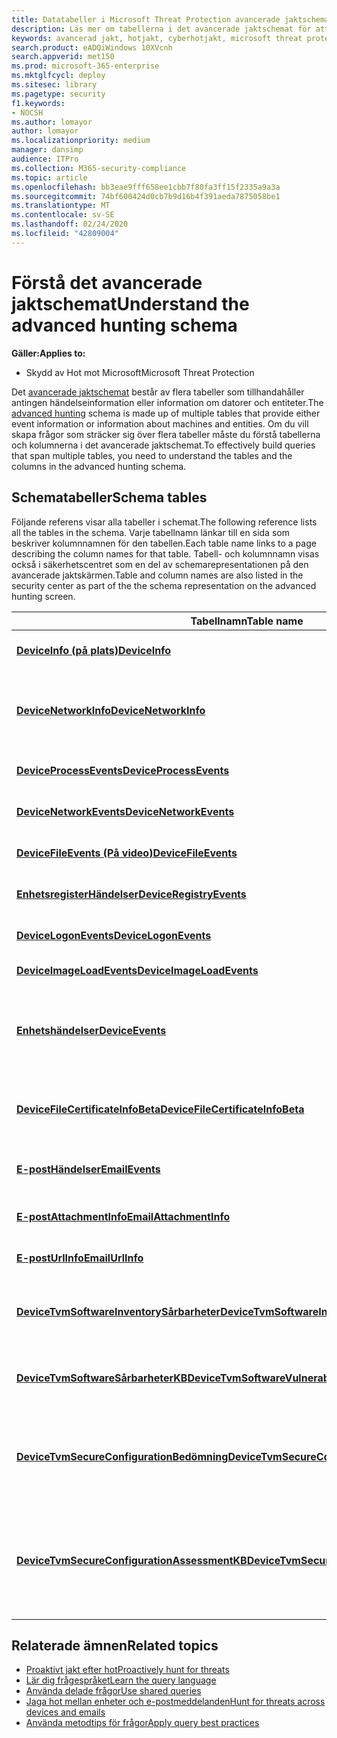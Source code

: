 ```yaml
---
title: Datatabeller i Microsoft Threat Protection avancerade jaktschema
description: Läs mer om tabellerna i det avancerade jaktschemat för att förstå de data du kan köra hotjaktsfrågor på
keywords: avancerad jakt, hotjakt, cyberhotjakt, microsoft threat protection, microsoft 365, mtp, m365, search, query, telemetri, schemareferens, kusto, tabell, data
search.product: eADQiWindows 10XVcnh
search.appverid: met150
ms.prod: microsoft-365-enterprise
ms.mktglfcycl: deploy
ms.sitesec: library
ms.pagetype: security
f1.keywords:
- NOCSH
ms.author: lomayor
author: lomayor
ms.localizationpriority: medium
manager: dansimp
audience: ITPro
ms.collection: M365-security-compliance
ms.topic: article
ms.openlocfilehash: bb3eae9fff658ee1cbb7f80fa3ff15f2335a9a3a
ms.sourcegitcommit: 74bf600424d0cb7b9d16b4f391aeda7875058be1
ms.translationtype: MT
ms.contentlocale: sv-SE
ms.lasthandoff: 02/24/2020
ms.locfileid: "42809004"
---
```

# <a name="understand-the-advanced-hunting-schema"></a><span data-ttu-id="97029-104">Förstå det avancerade jaktschemat</span><span class="sxs-lookup"><span data-stu-id="97029-104">Understand the advanced hunting schema</span></span>

<span data-ttu-id="97029-105">**Gäller:**</span><span class="sxs-lookup"><span data-stu-id="97029-105">**Applies to:**</span></span>
- <span data-ttu-id="97029-106">Skydd av Hot mot Microsoft</span><span class="sxs-lookup"><span data-stu-id="97029-106">Microsoft Threat Protection</span></span>



<span data-ttu-id="97029-107">Det [avancerade jaktschemat](advanced-hunting-overview.md) består av flera tabeller som tillhandahåller antingen händelseinformation eller information om datorer och entiteter.</span><span class="sxs-lookup"><span data-stu-id="97029-107">The [advanced hunting](advanced-hunting-overview.md) schema is made up of multiple tables that provide either event information or information about machines and entities.</span></span> <span data-ttu-id="97029-108">Om du vill skapa frågor som sträcker sig över flera tabeller måste du förstå tabellerna och kolumnerna i det avancerade jaktschemat.</span><span class="sxs-lookup"><span data-stu-id="97029-108">To effectively build queries that span multiple tables, you need to understand the tables and the columns in the advanced hunting schema.</span></span>

## <a name="schema-tables"></a><span data-ttu-id="97029-109">Schematabeller</span><span class="sxs-lookup"><span data-stu-id="97029-109">Schema tables</span></span>

<span data-ttu-id="97029-110">Följande referens visar alla tabeller i schemat.</span><span class="sxs-lookup"><span data-stu-id="97029-110">The following reference lists all the tables in the schema.</span></span> <span data-ttu-id="97029-111">Varje tabellnamn länkar till en sida som beskriver kolumnnamnen för den tabellen.</span><span class="sxs-lookup"><span data-stu-id="97029-111">Each table name links to a page describing the column names for that table.</span></span> <span data-ttu-id="97029-112">Tabell- och kolumnnamn visas också i säkerhetscentret som en del av schemarepresentationen på den avancerade jaktskärmen.</span><span class="sxs-lookup"><span data-stu-id="97029-112">Table and column names are also listed in the security center as part of the the schema representation on the advanced hunting screen.</span></span>

| <span data-ttu-id="97029-113">Tabellnamn</span><span class="sxs-lookup"><span data-stu-id="97029-113">Table name</span></span> | <span data-ttu-id="97029-114">Beskrivning</span><span class="sxs-lookup"><span data-stu-id="97029-114">Description</span></span> |
|------------|-------------|
| <span data-ttu-id="97029-115">**[DeviceInfo (på plats)](advanced-hunting-deviceinfo-table.md)**</span><span class="sxs-lookup"><span data-stu-id="97029-115">**[DeviceInfo](advanced-hunting-deviceinfo-table.md)**</span></span> | <span data-ttu-id="97029-116">Maskininformation, inklusive OS-information</span><span class="sxs-lookup"><span data-stu-id="97029-116">Machine information, including OS information</span></span> |
| <span data-ttu-id="97029-117">**[DeviceNetworkInfo](advanced-hunting-devicenetworkinfo-table.md)**</span><span class="sxs-lookup"><span data-stu-id="97029-117">**[DeviceNetworkInfo](advanced-hunting-devicenetworkinfo-table.md)**</span></span> | <span data-ttu-id="97029-118">Nätverksegenskaper för datorer, inklusive kort, IP- och MAC-adresser, samt anslutna nätverk och domäner</span><span class="sxs-lookup"><span data-stu-id="97029-118">Network properties of machines, including adapters, IP and MAC addresses, as well as connected networks and domains</span></span> |
| <span data-ttu-id="97029-119">**[DeviceProcessEvents](advanced-hunting-deviceprocessevents-table.md)**</span><span class="sxs-lookup"><span data-stu-id="97029-119">**[DeviceProcessEvents](advanced-hunting-deviceprocessevents-table.md)**</span></span> | <span data-ttu-id="97029-120">Skapa processer och relaterade händelser</span><span class="sxs-lookup"><span data-stu-id="97029-120">Process creation and related events</span></span> |
| <span data-ttu-id="97029-121">**[DeviceNetworkEvents](advanced-hunting-devicenetworkevents-table.md)**</span><span class="sxs-lookup"><span data-stu-id="97029-121">**[DeviceNetworkEvents](advanced-hunting-devicenetworkevents-table.md)**</span></span> | <span data-ttu-id="97029-122">Nätverksanslutning och relaterade händelser</span><span class="sxs-lookup"><span data-stu-id="97029-122">Network connection and related events</span></span> |
| <span data-ttu-id="97029-123">**[DeviceFileEvents (På video)](advanced-hunting-devicefileevents-table.md)**</span><span class="sxs-lookup"><span data-stu-id="97029-123">**[DeviceFileEvents](advanced-hunting-devicefileevents-table.md)**</span></span> | <span data-ttu-id="97029-124">Filskapande, ändring och andra filsystemhändelser</span><span class="sxs-lookup"><span data-stu-id="97029-124">File creation, modification, and other file system events</span></span> |
| <span data-ttu-id="97029-125">**[EnhetsregisterHändelser](advanced-hunting-deviceregistryevents-table.md)**</span><span class="sxs-lookup"><span data-stu-id="97029-125">**[DeviceRegistryEvents](advanced-hunting-deviceregistryevents-table.md)**</span></span> | <span data-ttu-id="97029-126">Skapande och ändring av registerposter</span><span class="sxs-lookup"><span data-stu-id="97029-126">Creation and modification of registry entries</span></span> |
| <span data-ttu-id="97029-127">**[DeviceLogonEvents](advanced-hunting-devicelogonevents-table.md)**</span><span class="sxs-lookup"><span data-stu-id="97029-127">**[DeviceLogonEvents](advanced-hunting-devicelogonevents-table.md)**</span></span> | <span data-ttu-id="97029-128">Inloggningar och andra autentiseringshändelser</span><span class="sxs-lookup"><span data-stu-id="97029-128">Sign-ins and other authentication events</span></span> |
| <span data-ttu-id="97029-129">**[DeviceImageLoadEvents](advanced-hunting-deviceimageloadevents-table.md)**</span><span class="sxs-lookup"><span data-stu-id="97029-129">**[DeviceImageLoadEvents](advanced-hunting-deviceimageloadevents-table.md)**</span></span> | <span data-ttu-id="97029-130">DLL-inläsningshändelser</span><span class="sxs-lookup"><span data-stu-id="97029-130">DLL loading events</span></span> |
| <span data-ttu-id="97029-131">**[Enhetshändelser](advanced-hunting-deviceevents-table.md)**</span><span class="sxs-lookup"><span data-stu-id="97029-131">**[DeviceEvents](advanced-hunting-deviceevents-table.md)**</span></span> | <span data-ttu-id="97029-132">Flera händelsetyper, inklusive händelser som utlöses av säkerhetskontroller som Windows Defender Antivirus och utnyttja skydd</span><span class="sxs-lookup"><span data-stu-id="97029-132">Multiple event types, including events triggered by security controls such as Windows Defender Antivirus and exploit protection</span></span> |
| <span data-ttu-id="97029-133">**[DeviceFileCertificateInfoBeta](advanced-hunting-devicefilecertificateinfobeta-table.md)**</span><span class="sxs-lookup"><span data-stu-id="97029-133">**[DeviceFileCertificateInfoBeta](advanced-hunting-devicefilecertificateinfobeta-table.md)**</span></span> | <span data-ttu-id="97029-134">Certifikatinformation om signerade filer som erhållits från certifikatverifieringshändelser på slutpunkter</span><span class="sxs-lookup"><span data-stu-id="97029-134">Certificate information of signed files obtained from certificate verification events on endpoints</span></span> |
| <span data-ttu-id="97029-135">**[E-postHändelser](advanced-hunting-emailevents-table.md)**</span><span class="sxs-lookup"><span data-stu-id="97029-135">**[EmailEvents](advanced-hunting-emailevents-table.md)**</span></span> | <span data-ttu-id="97029-136">Office 365-e-posthändelser, inklusive e-postleverans och blockering av händelser</span><span class="sxs-lookup"><span data-stu-id="97029-136">Office 365 email events, including email delivery and blocking events</span></span> |
| <span data-ttu-id="97029-137">**[E-postAttachmentInfo](advanced-hunting-emailattachmentinfo-table.md)**</span><span class="sxs-lookup"><span data-stu-id="97029-137">**[EmailAttachmentInfo](advanced-hunting-emailattachmentinfo-table.md)**</span></span> | <span data-ttu-id="97029-138">Information om filer som är kopplade till Office 365-e-postmeddelanden</span><span class="sxs-lookup"><span data-stu-id="97029-138">Information about files attached to Office 365 emails</span></span> |
| <span data-ttu-id="97029-139">**[E-postUrlInfo](advanced-hunting-emailurlinfo-table.md)**</span><span class="sxs-lookup"><span data-stu-id="97029-139">**[EmailUrlInfo](advanced-hunting-emailurlinfo-table.md)**</span></span> | <span data-ttu-id="97029-140">Information om webbadresser i Office 365-e-postmeddelanden</span><span class="sxs-lookup"><span data-stu-id="97029-140">Information about URLs on Office 365 emails</span></span> |
| <span data-ttu-id="97029-141">**[DeviceTvmSoftwareInventorySårbarheter](advanced-hunting-tvm-softwareinventory-table.md)**</span><span class="sxs-lookup"><span data-stu-id="97029-141">**[DeviceTvmSoftwareInventoryVulnerabilities](advanced-hunting-tvm-softwareinventory-table.md)**</span></span> | <span data-ttu-id="97029-142">Inventering av programvara på enheter samt alla kända sårbarheter i dessa programvaruprodukter</span><span class="sxs-lookup"><span data-stu-id="97029-142">Inventory of software on devices as well as any known vulnerabilities in these software products</span></span> |
| <span data-ttu-id="97029-143">**[DeviceTvmSoftwareSårbarheterKB](advanced-hunting-tvm-softwarevulnerability-table.md)**</span><span class="sxs-lookup"><span data-stu-id="97029-143">**[DeviceTvmSoftwareVulnerabilitiesKB](advanced-hunting-tvm-softwarevulnerability-table.md)**</span></span> | <span data-ttu-id="97029-144">Kunskapsbas för offentligt avslöjade sårbarheter, inklusive om exploaterar kod är allmänt tillgänglig</span><span class="sxs-lookup"><span data-stu-id="97029-144">Knowledge base of publicly disclosed vulnerabilities, including whether exploit code is publicly available</span></span> |
| <span data-ttu-id="97029-145">**[DeviceTvmSecureConfigurationBedömning](advanced-hunting-tvm-configassessment-table.md)**</span><span class="sxs-lookup"><span data-stu-id="97029-145">**[DeviceTvmSecureConfigurationAssessment](advanced-hunting-tvm-configassessment-table.md)**</span></span> | <span data-ttu-id="97029-146">Hot & sårbarhetshanteringsbedömningshändelser, som anger status för olika säkerhetskonfigurationer på enheter</span><span class="sxs-lookup"><span data-stu-id="97029-146">Threat & Vulnerability Management assessment events, indicating the status of various security configurations on devices</span></span> |
| <span data-ttu-id="97029-147">**[DeviceTvmSecureConfigurationAssessmentKB](advanced-hunting-tvm-secureconfigkb-table.md)**</span><span class="sxs-lookup"><span data-stu-id="97029-147">**[DeviceTvmSecureConfigurationAssessmentKB](advanced-hunting-tvm-secureconfigkb-table.md)**</span></span> | <span data-ttu-id="97029-148">Kunskapsbas för olika säkerhetskonfigurationer som används av Threat & Sårbarhetshantering för att bedöma enheter. omfattar kartläggningar till olika standarder och riktmärken</span><span class="sxs-lookup"><span data-stu-id="97029-148">Knowledge base of various security configurations used by Threat & Vulnerability Management to assess devices; includes mappings to various standards and benchmarks</span></span>  |

## <a name="related-topics"></a><span data-ttu-id="97029-149">Relaterade ämnen</span><span class="sxs-lookup"><span data-stu-id="97029-149">Related topics</span></span>
- [<span data-ttu-id="97029-150">Proaktivt jakt efter hot</span><span class="sxs-lookup"><span data-stu-id="97029-150">Proactively hunt for threats</span></span>](advanced-hunting-overview.md)
- [<span data-ttu-id="97029-151">Lär dig frågespråket</span><span class="sxs-lookup"><span data-stu-id="97029-151">Learn the query language</span></span>](advanced-hunting-query-language.md)
- [<span data-ttu-id="97029-152">Använda delade frågor</span><span class="sxs-lookup"><span data-stu-id="97029-152">Use shared queries</span></span>](advanced-hunting-shared-queries.md)
- [<span data-ttu-id="97029-153">Jaga hot mellan enheter och e-postmeddelanden</span><span class="sxs-lookup"><span data-stu-id="97029-153">Hunt for threats across devices and emails</span></span>](advanced-hunting-query-emails-devices.md)
- [<span data-ttu-id="97029-154">Använda metodtips för frågor</span><span class="sxs-lookup"><span data-stu-id="97029-154">Apply query best practices</span></span>](advanced-hunting-best-practices.md)
